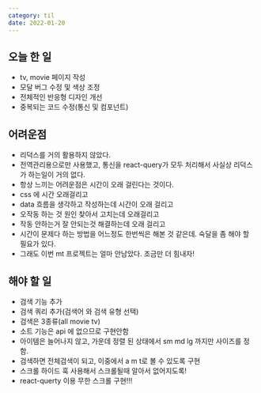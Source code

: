 ```yaml
---
category: til
date: 2022-01-20
---
```


## 오늘 한 일

- tv, movie 페이지 작성
- 모달 버그 수정 및 색상 조정
- 전체적인 반응형 디자인 개선
- 중복되는 코드 수정(통신 및 컴포넌트)

## 어려운점

- 리덕스를 거의 활용하지 않았다.
- 전역관리용으로만 사용했고, 통신을 react-query가 모두 처리해서 사실상 리덕스가 하는일이 거의 없다.
- 항상 느끼는 어려운점은 시간이 오래 걸린다는 것이다.
- css 에 시간 오래걸리고
- data 흐름을 생각하고 작성하는데 시간이 오래 걸리고
- 오작동 하는 것 원인 찾아서 고치는데 오래걸리고
- 작동 안하는거 잘 안되는것 해결하는데 오래 걸리고
- 시간이 문제다 하는 방법을 어느정도 한번씩은 해본 것 같은데. 숙달을 좀 해야 할 필요가 있다.
- 그래도 이번 mt 프로젝트는 얼마 안남았다. 조금만 더 힘내자!

## 해야 할 일

- 검색 기능 추가
- 검색 쿼리 추가(검색어 와 검색 유형 선택)
- 검색은 3종류(all movie tv)
- 소트 기능은 api 에 없으므로 구현안함
- 아이템은 늘어나지 않고, 가운데 정렬 된 상태에서 sm md lg 까지만 사이즈를 정함.
- 검색하면 전체검색이 되고, 이중에서 a m t로 볼 수 있도록 구현
- 스크롤 하이드 훅 사용해서 스크롤될때 알아서 없어지도록!
- react-querty 이용 무한 스크롤 구현!!!
